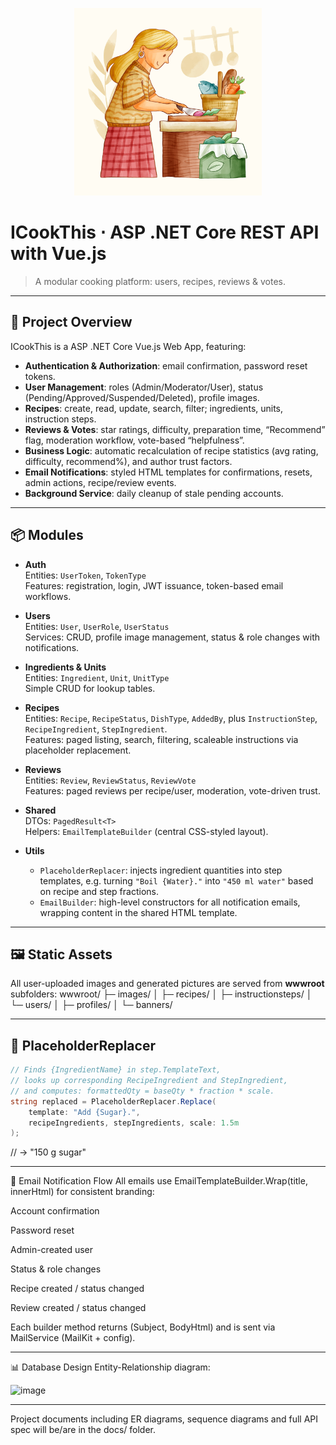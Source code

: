 <p align="center">
  <img src="https://raw.githubusercontent.com/Kahalix/ICookThis/main/docs/logo/logo.jpg" alt="ICookThis Logo" width="300"/>
</p>

# ICookThis ⋅ ASP .NET Core REST API with Vue.js  
> A modular cooking platform: users, recipes, reviews & votes.

---

## 📖 Project Overview  
ICookThis is a ASP .NET Core Vue.js Web App, featuring:
- **Authentication & Authorization**: email confirmation, password reset tokens.
- **User Management**: roles (Admin/Moderator/User), status (Pending/Approved/Suspended/Deleted), profile images.
- **Recipes**: create, read, update, search, filter; ingredients, units, instruction steps.
- **Reviews & Votes**: star ratings, difficulty, preparation time, “Recommend” flag, moderation workflow, vote-based “helpfulness”.
- **Business Logic**: automatic recalculation of recipe statistics (avg rating, difficulty, recommend%), and author trust factors.
- **Email Notifications**: styled HTML templates for confirmations, resets, admin actions, recipe/review events.
- **Background Service**: daily cleanup of stale pending accounts.

---

## 📦 Modules  
- **Auth**  
  Entities: `UserToken`, `TokenType`  
  Features: registration, login, JWT issuance, token-based email workflows.

- **Users**  
  Entities: `User`, `UserRole`, `UserStatus`  
  Services: CRUD, profile image management, status & role changes with notifications.

- **Ingredients & Units**  
  Entities: `Ingredient`, `Unit`, `UnitType`  
  Simple CRUD for lookup tables.

- **Recipes**  
  Entities: `Recipe`, `RecipeStatus`, `DishType`, `AddedBy`, plus `InstructionStep`, `RecipeIngredient`, `StepIngredient`.  
  Features: paged listing, search, filtering, scaleable instructions via placeholder replacement.

- **Reviews**  
  Entities: `Review`, `ReviewStatus`, `ReviewVote`  
  Features: paged reviews per recipe/user, moderation, vote-driven trust.

- **Shared**  
  DTOs: `PagedResult<T>`  
  Helpers: `EmailTemplateBuilder` (central CSS-styled layout).

- **Utils**  
  - `PlaceholderReplacer`: injects ingredient quantities into step templates, e.g. turning `"Boil {Water}."` into `"450 ml water"` based on recipe and step fractions.  
  - `EmailBuilder`: high-level constructors for all notification emails, wrapping content in the shared HTML template.

---

## 🖼 Static Assets  
All user-uploaded images and generated pictures are served from **wwwroot** subfolders:
wwwroot/
├─ images/
│ ├─ recipes/
│ ├─ instructionsteps/
│ └─ users/
│ ├─ profiles/
│ └─ banners/

---

## 🔧 PlaceholderReplacer  
```csharp
// Finds {IngredientName} in step.TemplateText,
// looks up corresponding RecipeIngredient and StepIngredient,
// and computes: formattedQty = baseQty * fraction * scale.
string replaced = PlaceholderReplacer.Replace(
    template: "Add {Sugar}.", 
    recipeIngredients, stepIngredients, scale: 1.5m
);
```
// → "150 g sugar"

---

📨 Email Notification Flow
All emails use EmailTemplateBuilder.Wrap(title, innerHtml) for consistent branding:

Account confirmation

Password reset

Admin-created user

Status & role changes

Recipe created / status changed

Review created / status changed

Each builder method returns (Subject, BodyHtml) and is sent via MailService (MailKit + config).

---

📊 Database Design
Entity-Relationship diagram:

![image](https://github.com/user-attachments/assets/cc90e1c4-0a82-481a-9a6e-0aee08d6b77a)

---

Project documents including ER diagrams, sequence diagrams and full API spec will be/are in the docs/ folder.
